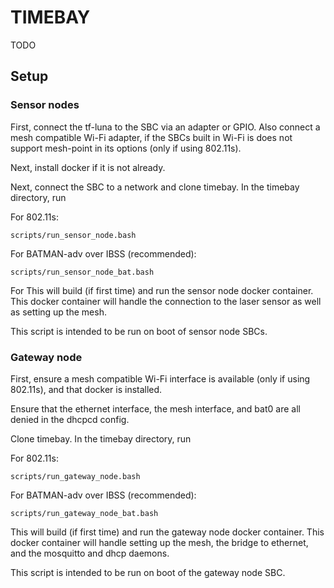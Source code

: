 # TIMEBAY

TODO

## Setup

### Sensor nodes

First, connect the tf-luna to the SBC via an adapter or GPIO. Also connect a mesh compatible Wi-Fi adapter, if the SBCs
built in Wi-Fi is does not support mesh-point in its options (only if using 802.11s).

Next, install docker if it is not already.

Next, connect the SBC to a network and clone timebay. In the timebay directory, run

For 802.11s:
```shell
scripts/run_sensor_node.bash
```

For BATMAN-adv over IBSS (recommended):
```shell
scripts/run_sensor_node_bat.bash
```

For 
This will build (if first time) and run the sensor node docker container.
This docker container will handle the connection to the laser sensor as well
as setting up the mesh.

This script is intended to be run on boot of sensor node SBCs.

### Gateway node

First, ensure a mesh compatible Wi-Fi interface is available (only if using 802.11s), and that docker is installed.

Ensure that the ethernet interface, the mesh interface, and bat0 are all denied in the dhcpcd config.

Clone timebay. In the timebay directory, run

For 802.11s:
```shell
scripts/run_gateway_node.bash
```

For BATMAN-adv over IBSS (recommended):
```shell
scripts/run_gateway_node_bat.bash
```

This will build (if first time) and run the gateway node docker container.
This docker container will handle setting up the mesh, the bridge to ethernet, and
the mosquitto and dhcp daemons.

This script is intended to be run on boot of the gateway node SBC.
